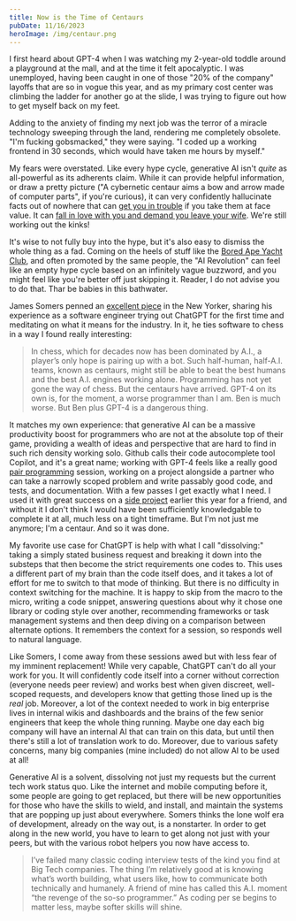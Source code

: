 ```yaml
---
title: Now is the Time of Centaurs
pubDate: 11/16/2023
heroImage: /img/centaur.png
---
```


I first heard about GPT-4 when I was watching my 2-year-old toddle around a playground at the mall, and at the time it felt apocalyptic. I was unemployed, having been caught in one of those "20% of the company" layoffs that are so in vogue this year, and as my primary cost center was climbing the ladder for another go at the slide, I was trying to figure out how to get myself back on my feet.

Adding to the anxiety of finding my next job was the terror of a miracle technology sweeping through the land, rendering me completely obsolete. "I'm fucking gobsmacked," they were saying. "I coded up a working frontend in 30 seconds, which would have taken me hours by myself."

My fears were overstated. Like every hype cycle, generative AI isn't _quite_ as all-powerful as its adherents claim. While it can provide helpful information, or draw a pretty picture ("A cybernetic centaur aims a bow and arrow made of computer parts", if you're curious), it can very confidently hallucinate facts out of nowhere that can [get you in trouble](https://www.google.com/url?sa=t&rct=j&q=&esrc=s&source=web&cd=&cad=rja&uact=8&ved=2ahUKEwjd6ZTdkcqCAxWuElkFHR63AhkQFnoECA0QAQ&url=https%3A%2F%2Fwww.washingtonpost.com%2Ftechnology%2F2023%2F11%2F16%2Fchatgpt-lawyer-fired-ai%2F&usg=AOvVaw2ucBq1TQnMGFZ5ehf0a3dJ&opi=89978449) if you take them at face value. It can [fall in love with you and demand you leave your wife](https://www.google.com/url?sa=t&rct=j&q=&esrc=s&source=web&cd=&cad=rja&uact=8&ved=2ahUKEwin7KTykcqCAxVOEFkFHasWACIQFnoECBIQAQ&url=https%3A%2F%2Fwww.nytimes.com%2F2023%2F02%2F16%2Ftechnology%2Fbing-chatbot-microsoft-chatgpt.html&usg=AOvVaw1ihF2bxrNkOQsshcCfeHwE&opi=89978449). We're still working out the kinks!

It's wise to not fully buy into the hype, but it's also easy to dismiss the whole thing as a fad. Coming on the heels of stuff like the [Bored Ape Yacht Club](https://www.engadget.com/bored-ape-nft-event-at-least-15-attendees-reporting-severe-eye-burn-welders-eye-173746237.html), and often promoted by the same people, the "AI Revolution" can feel like an empty hype cycle based on an infinitely vague buzzword, and you might feel like you're better off just skipping it. Reader, I do not advise you to do that. Thar be babies in this bathwater.

James Somers penned an [excellent piece](https://www.newyorker.com/magazine/2023/11/20/a-coder-considers-the-waning-days-of-the-craft) in the New Yorker, sharing his experience as a software engineer trying out ChatGPT for the first time and meditating on what it means for the industry. In it, he ties software to chess in a way I found really interesting:

> In chess, which for decades now has been dominated by A.I., a player’s only hope is pairing up with a bot. Such half-human, half-A.I. teams, known as centaurs, might still be able to beat the best humans and the best A.I. engines working alone. Programming has not yet gone the way of chess. But the centaurs have arrived. GPT-4 on its own is, for the moment, a worse programmer than I am. Ben is much worse. But Ben plus GPT-4 is a dangerous thing.

It matches my own experience: that generative AI can be a massive productivity boost for programmers who are not at the absolute top of their game, providing a wealth of ideas and perspective that are hard to find in such rich density working solo. Github calls their code autocomplete tool Copilot, and it's a great name; working with GPT-4 feels like a really good [pair programming](https://martinfowler.com/articles/on-pair-programming.html) session, working on a project alongside a partner who can take a narrowly scoped problem and write passably good code, and tests, and documentation. With a few passes I get exactly what I need. I used it with great success on a [side project](../mystics-almanac) earlier this year for a friend, and without it I don't think I would have been sufficiently knowledgable to complete it at all, much less on a tight timeframe. But I'm not just me anymore; I'm a centaur. And so it was done.

My favorite use case for ChatGPT is help with what I call "dissolving:" taking a simply stated business request and breaking it down into the substeps that then become the strict requirements one codes to. This uses a different part of my brain than the code itself does, and it takes a lot of effort for me to switch to that mode of thinking. But there is no difficulty in context switching for the machine. It is happy to skip from the macro to the micro, writing a code snippet, answering questions about why it chose one library or coding style over another, recommending frameworks or task management systems and then deep diving on a comparison between alternate options. It remembers the context for a session, so responds well to natural language.

Like Somers, I come away from these sessions awed but with less fear of my imminent replacement! While very capable, ChatGPT can't do all your work for you. It will confidently code itself into a corner without correction (everyone needs peer review) and works best when given discreet, well-scoped requests, and developers know that getting those lined up is the _real_ job. Moreover, a lot of the context needed to work in big enterprise lives in internal wikis and dashboards and the brains of the few senior engineers that keep the whole thing running. Maybe one day each big company will have an internal AI that can train on this data, but until then there's still a lot of translation work to do. Moreover, due to various safety concerns, many big companies (mine included) do not allow AI to be used at all!

Generative AI is a solvent, dissolving not just my requests but the current tech work status quo. Like the internet and mobile computing before it, some people are going to get replaced, but there will be new opportunities for those who have the skills to wield, and install, and maintain the systems that are popping up just about everywhere. Somers thinks the lone wolf era of development, already on the way out, is a nonstarter. In order to get along in the new world, you have to learn to get along not just with your peers, but with the various robot helpers you now have access to.

> I’ve failed many classic coding interview tests of the kind you find at Big Tech companies. The thing I’m relatively good at is knowing what’s worth building, what users like, how to communicate both technically and humanely. A friend of mine has called this A.I. moment “the revenge of the so-so programmer.” As coding per se begins to matter less, maybe softer skills will shine.
